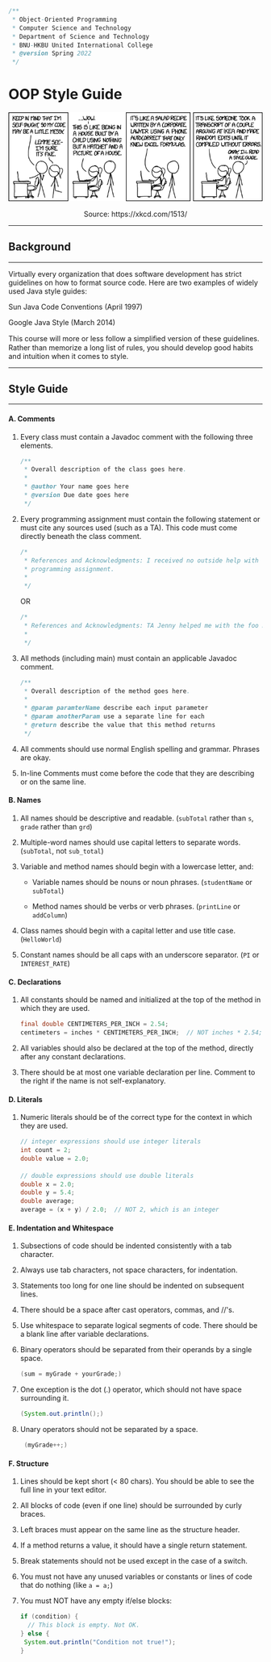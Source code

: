 ```java
/**
 * Object-Oriented Programming
 * Computer Science and Technology
 * Department of Science and Technology
 * BNU-HKBU United International College
 * @version Spring 2022
 */
```

# OOP Style Guide



![code_quality](code_quality.png)

<center>Source: https://xkcd.com/1513/</center>

---

## Background

---

Virtually every organization that does software development has strict guidelines on how to format source code. Here are two examples of widely used Java style guides:

Sun Java Code Conventions (April 1997)

Google Java Style (March 2014) 

This course will more or less follow a simpliﬁed version of these guidelines. Rather than memorize a long list of rules, you should develop good habits and intuition when it comes to style.

---

## Style Guide

---

#### A. Comments

1. Every class must contain a Javadoc comment with the following three elements.

   ```java
   /**
    * Overall description of the class goes here. 
    * 
    * @author Your name goes here 
    * @version Due date goes here 
    */
   ```

2. Every programming assignment must contain the following statement or must cite any sources used (such as a TA). This code must come directly beneath the class comment.

   ```java
   /*
    * References and Acknowledgments: I received no outside help with this 
    * programming assignment.
    * 
    */
   ```

   OR 

   ```java
   /*
    * References and Acknowledgments: TA Jenny helped me with the foo method. 
    * 
    */
   ```

3. All methods (including main) must contain an applicable Javadoc comment.

   ```java
   /**
    * Overall description of the method goes here.
    *
    * @param paramterName describe each input parameter 
    * @param anotherParam use a separate line for each
    * @return describe the value that this method returns 
    */
   ```

4. All comments should use normal English spelling and grammar. Phrases are okay.

5. In-line Comments must come before the code that they are describing or on the same line.

#### B. Names

1. All names should be descriptive and readable. (`subTotal` rather than `s`, `grade` rather than `grd`)

2. Multiple-word names should use capital letters to separate words. (`subTotal`, not `sub_total`)

3. Variable and method names should begin with a lowercase letter, and:

   * Variable names should be nouns or noun phrases. (`studentName` or `subTotal`) 

   * Method names should be verbs or verb phrases. (`printLine` or `addColumn`)

4. Class names should begin with a capital letter and use title case. (`HelloWorld`)

5. Constant names should be all caps with an underscore separator. (`PI` or `INTEREST_RATE`)

#### C. Declarations

1. All constants should be named and initialized at the top of the method in which they are used.

   ```java
   final double CENTIMETERS_PER_INCH = 2.54; 
   centimeters = inches * CENTIMETERS_PER_INCH;  // NOT inches * 2.54;
   ```

2. All variables should also be declared at the top of the method, directly after any constant declarations.

3. There should be at most one variable declaration per line. Comment to the right if the name is not self-explanatory.

#### D. Literals

1. Numeric literals should be of the correct type for the context in which they are used.

   ```java
   // integer expressions should use integer literals 
   int count = 2;
   double value = 2.0;
   
   // double expressions should use double literals 
   double x = 2.0;
   double y = 5.4;
   double average; 
   average = (x + y) / 2.0;  // NOT 2, which is an integer
   ```

#### E. Indentation and Whitespace

1. Subsections of code should be indented consistently with a tab character.

2. Always use tab characters, not space characters, for indentation.

3. Statements too long for one line should be indented on subsequent lines.

4. There should be a space after cast operators, commas, and //'s.

5. Use whitespace to separate logical segments of code. There should be a blank line after variable declarations.

6. Binary operators should be separated from their operands by a single space.

   ```java
   (sum = myGrade + yourGrade;)
   ```

7. One exception is the dot (.) operator, which should not have space surrounding it.

   ```java
   (System.out.println();)
   ```

8. Unary operators should not be separated by a space. 

   ```java
    (myGrade++;)
   ```

#### F. Structure

1. Lines should be kept short (< 80 chars). You should be able to see the full line in your text editor.

2. All blocks of code (even if one line) should be surrounded by curly braces.

3. Left braces must appear on the same line as the structure header.

4. If a method returns a value, it should have a single return statement.

5. Break statements should not be used except in the case of a switch.

6. You must not have any unused variables or constants or lines of code that do nothing (like `a = a;`)

7. You must NOT have any empty if/else blocks:

   ```java
   if (condition) { 
     // This block is empty. Not OK.
   } else {
   	System.out.println("Condition not true!"); 
   }
   ```



